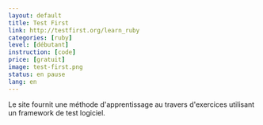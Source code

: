 ```yaml
---
layout: default
title: Test First
link: http://testfirst.org/learn_ruby
categories: [ruby]
level: [débutant]
instruction: [code]
price: [gratuit]
image: test-first.png
status: en pause
lang: en
---
```


Le site fournit une méthode d'apprentissage au travers d'exercices utilisant un framework de test logiciel.
